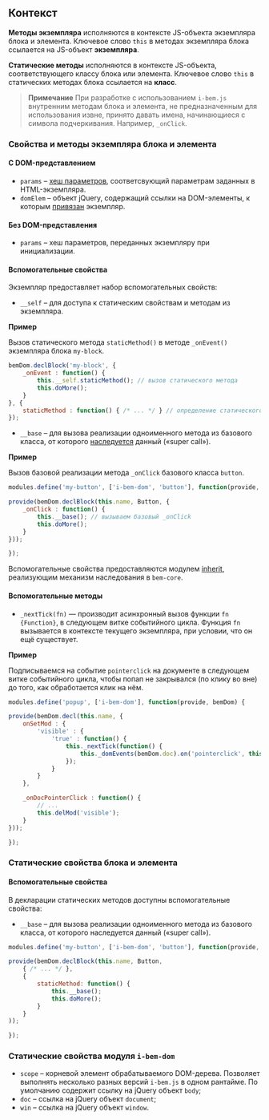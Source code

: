 ## Контекст

**Методы экземпляра** исполняются в контексте JS-объекта экземпляра блока и элемента. Ключевое слово `this` в методах экземпляра блока ссылается на JS-объект **экземпляра**.

**Статические методы** исполняются в контексте JS-объекта, соответствующего классу блока или элемента. Ключевое слово `this` в статических методах блока ссылается на **класс**.

> **Примечание** При разработке с использованием `i-bem.js` внутренним методам блока и элемента, не предназначенным для использования извне, принято давать имена, начинающиеся с символа подчеркивания. Например, `_onClick`.

### Свойства и методы экземпляра блока и элемента

#### С DOM-представлением

* `params` – [хеш параметров](./i-bem-js-params.ru.md), соответсвующий параметрам заданных в HTML-экземпляра.
* `domElem` – объект jQuery, содержащий ссылки на DOM-элементы, к которым [привязан](./i-bem-js-html-binding.ru.md#Привязка-js-блоков-к-html) экземпляр.

#### Без DOM-представления

* `params` – хеш параметров, переданных экземпляру при инициализации.

#### Вспомогательные свойства

Экземпляр предоставляет набор вспомогательных свойств:

* `__self` – для доступа к статическим свойствам и методам из экземпляра.

**Пример**

Вызов статического метода `staticMethod()` в методе `_onEvent()` экземпляра блока `my-block`.

```js
bemDom.declBlock('my-block', {
    _onEvent : function() {
        this.__self.staticMethod(); // вызов статического метода
        this.doMore();
    }
}, {
    staticMethod : function() { /* ... */ } // определение статического метода
});
```

* `__base` – для вызова реализации одноименного метода из базового класса, от которого [наследуется](./i-bem-js-decl.ru.md#Наследование) данный («super call»).

**Пример**

Вызов базовой реализации метода `_onClick` базового класса `button`.

```js
modules.define('my-button', ['i-bem-dom', 'button'], function(provide, bemDom, Button) {

provide(bemDom.declBlock(this.name, Button, {
    _onClick : function() {
        this.__base(); // вызываем базовый _onClick
        this.doMore();
    }
}));

});
```

Вспомогательные свойства предоставляются модулем [inherit](../../common.blocks/inherit/inherit.ru.md), реализующим механизм наследования в `bem-core`.

#### Вспомогательные методы

* `_nextTick(fn)` — производит асинхронный вызов функции `fn` `{Function}`, в следующем витке событийного цикла. Функция `fn` вызывается в контексте текущего экземпляра, при условии, что он ещё существует.

**Пример**

Подписываемся на событие `pointerclick` на документе в следующем витке событийного цикла, чтобы попап не закрывался (по клику во вне) до того, как обработается клик на нём.

```js
modules.define('popup', ['i-bem-dom'], function(provide, bemDom) {

provide(bemDom.decl(this.name, {
    onSetMod : {
        'visible' : {
            'true' : function() {
                this._nextTick(function() {
                    this._domEvents(bemDom.doc).on('pointerclick', this._onDocPointerClick);
                });
            }
        }
    },

    _onDocPointerClick : function() {
        // ...
        this.delMod('visible');
    }
}));

});
```

### Статические свойства блока и элемента

#### Вспомогательные свойства

В декларации статических методов доступны вспомогательные свойства:

* `__base` – для вызова реализации одноименного метода из базового класса, от которого наследуется данный («super call»).

```js
modules.define('my-button', ['i-bem-dom', 'button'], function(provide, bemDom, Button) {

provide(bemDom.declBlock(this.name, Button,
    { /* ... */ },
    {
        staticMethod: function() {
            this.__base();
            this.doMore();
        }
    }
));

});
```

### Статические свойства модуля `i-bem-dom`

* `scope` – корневой элемент обрабатываемого DOM-дерева. Позволяет выполнять несколько разных версий `i-bem.js` в одном рантайме. По умолчанию содержит ссылку на jQuery объект `body`;
* `doc` – ссылка на jQuery объект `document`;
* `win` – ссылка на jQuery объект `window`.
